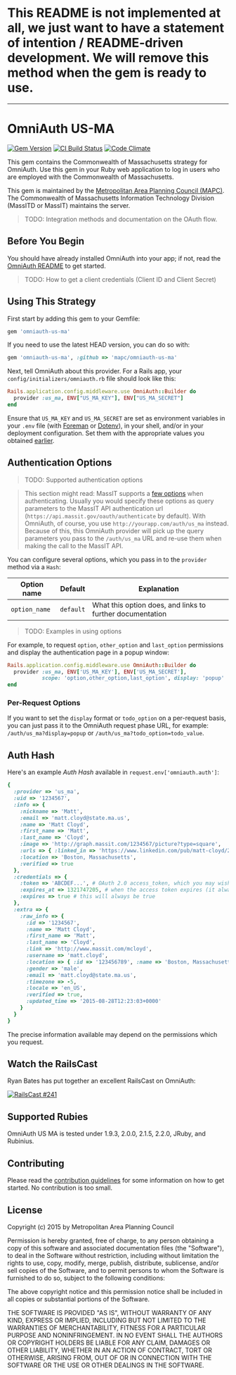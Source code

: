 # This README is not implemented at all, we just want to have a statement of intention / README-driven development. We will remove this method when the gem is ready to use.

---

# OmniAuth US-MA

[![Gem Version](https://badge.fury.io/rb/omniauth-us-ma.svg)](http://badge.fury.io/rb/omniauth-us-ma)
[![CI Build Status](https://secure.travis-ci.org/mapc/omniauth-us-ma.svg?branch=master)](http://travis-ci.org/mapc/omniauth-us-ma)
[![Code Climate](https://codeclimate.com/github/mapc/omniauth-us-ma.png)](https://codeclimate.com/github/mapc/omniauth-us-ma)

This gem contains the Commonwealth of Massachusetts strategy for OmniAuth. Use this gem in your Ruby web application to log in users who are employed with the Commonwealth of Massachusetts.

This gem is maintained by the [Metropolitan Area Planning Council (MAPC)](https://github.com/mapc). The Commonwealth of Massachusetts Information Technology Division (MassITD or MassIT) maintains the server.

> TODO: Integration methods and documentation on the OAuth flow.

## Before You Begin

You should have already installed OmniAuth into your app; if not, read the [OmniAuth README](https://github.com/intridea/omniauth) to get started.

> TODO: How to get a client credentials (Client ID and Client Secret)

## Using This Strategy

First start by adding this gem to your Gemfile:

```ruby
gem 'omniauth-us-ma'
```

If you need to use the latest HEAD version, you can do so with:

```ruby
gem 'omniauth-us-ma', :github => 'mapc/omniauth-us-ma'
```

Next, tell OmniAuth about this provider. For a Rails app, your `config/initializers/omniauth.rb` file should look like this:

```ruby
Rails.application.config.middleware.use OmniAuth::Builder do
  provider :us_ma, ENV["US_MA_KEY"], ENV["US_MA_SECRET"]
end
```

Ensure that `US_MA_KEY` and `US_MA_SECRET` are set as environment variables in your `.env` file (with [Foreman](https://github.com/ddollar/foreman/) or [Dotenv](https://github.com/bkeepers/dotenv)), in your shell, and/or in your deployment configuration. Set them with the appropriate values you obtained [earlier](#before-you-begin).

## Authentication Options

> TODO: Supported authentication options

> This section might read: MassIT supports a [few options](TODO) when authenticating. Usually you would specify these options as query parameters to the MassIT API authentication url (`https://api.massit.gov/oauth/authenticate` by default). With OmniAuth, of course, you use `http://yourapp.com/auth/us_ma` instead. Because of this, this OmniAuth provider will pick up the query parameters you pass to the `/auth/us_ma` URL and re-use them when making the call to the MassIT API.

You can configure several options, which you pass in to the `provider` method via a `Hash`:


Option name | Default | Explanation
--- | --- | ---
`option_name` | `default` | What this option does, and links to further documentation

> TODO: Examples in using options

For example, to request `option`, `other_option` and `last_option` permissions and display the authentication page in a popup window:

```ruby
Rails.application.config.middleware.use OmniAuth::Builder do
  provider :us_ma, ENV['US_MA_KEY'], ENV['US_MA_SECRET'],
           scope: 'option,other_option,last_option', display: 'popup'
end
```

### Per-Request Options

If you want to set the `display` format or `todo_option` on a per-request basis, you can just pass it to the OmniAuth request phase URL, for example: `/auth/us_ma?display=popup` or `/auth/us_ma?todo_option=todo_value`.

## Auth Hash

Here's an example *Auth Hash* available in `request.env['omniauth.auth']`:

```ruby
{
  :provider => 'us_ma',
  :uid => '1234567',
  :info => {
    :nickname => 'Matt',
    :email => 'matt.cloyd@state.ma.us',
    :name => 'Matt Cloyd',
    :first_name => 'Matt',
    :last_name => 'Cloyd',
    :image => 'http://graph.massit.com/1234567/picture?type=square',
    :urls => { :linked_in => 'https://www.linkedin.com/pub/matt-cloyd/23/440/607' },
    :location => 'Boston, Massachusetts',
    :verified => true
  },
  :credentials => {
    :token => 'ABCDEF...', # OAuth 2.0 access_token, which you may wish to store
    :expires_at => 1321747205, # when the access token expires (it always will)
    :expires => true # this will always be true
  },
  :extra => {
    :raw_info => {
      :id => '1234567',
      :name => 'Matt Cloyd',
      :first_name => 'Matt',
      :last_name => 'Cloyd',
      :link => 'http://www.massit.com/mcloyd',
      :username => 'matt.cloyd',
      :location => { :id => '123456789', :name => 'Boston, Massachusetts' },
      :gender => 'male',
      :email => 'matt.cloyd@state.ma.us',
      :timezone => -5,
      :locale => 'en_US',
      :verified => true,
      :updated_time => '2015-08-28T12:23:03+0000'
    }
  }
}
```

The precise information available may depend on the permissions which you request.

## Watch the RailsCast

Ryan Bates has put together an excellent RailsCast on OmniAuth:

[![RailsCast #241](http://railscasts.com/static/episodes/stills/241-simple-omniauth-revised.png "RailsCast #241 - Simple OmniAuth (revised)")](http://railscasts.com/episodes/241-simple-omniauth-revised)

## Supported Rubies

OmniAuth US MA is tested under 1.9.3, 2.0.0, 2.1.5, 2.2.0, JRuby, and Rubinius.

## Contributing

Please read the [contribution guidelines](CONTRIBUTING.md) for some information on how to get started. No contribution is too small.

## License

Copyright (c) 2015 by Metropolitan Area Planning Council

Permission is hereby granted, free of charge, to any person obtaining a copy of this software and associated documentation files (the "Software"), to deal in the Software without restriction, including without limitation the rights to use, copy, modify, merge, publish, distribute, sublicense, and/or sell copies of the Software, and to permit persons to whom the Software is furnished to do so, subject to the following conditions:

The above copyright notice and this permission notice shall be included in all copies or substantial portions of the Software.

THE SOFTWARE IS PROVIDED "AS IS", WITHOUT WARRANTY OF ANY KIND, EXPRESS OR IMPLIED, INCLUDING BUT NOT LIMITED TO THE WARRANTIES OF MERCHANTABILITY, FITNESS FOR A PARTICULAR PURPOSE AND NONINFRINGEMENT. IN NO EVENT SHALL THE AUTHORS OR COPYRIGHT HOLDERS BE LIABLE FOR ANY CLAIM, DAMAGES OR OTHER LIABILITY, WHETHER IN AN ACTION OF CONTRACT, TORT OR OTHERWISE, ARISING FROM, OUT OF OR IN CONNECTION WITH THE SOFTWARE OR THE USE OR OTHER DEALINGS IN THE SOFTWARE.
